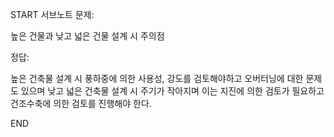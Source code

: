 START
서브노트
문제:

높은 건물과 낮고 넓은 건물 설계  시 주의점 

정답:

높은 건축물 설계 시 풍하중에 의한 사용성, 강도를 검토해야하고
오버터닝에 대한 문제도 있으며 
낮고 넓은 건축물 설계 시 주기가 작아지며 이는 지진에 의한 검토가 필요하고 건조수축에 의한 검토를 진행해야 한다. 
<!--ID: 1727230729494-->
END